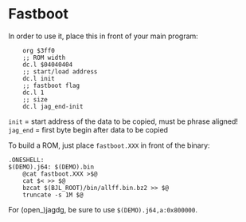 # Fastboot

In order to use it, place this in front of your main program:

```
	org $3ff0
	;; ROM width
	dc.l $04040404
	;; start/load address
	dc.l init
	;; fastboot flag
	dc.l 1
	;; size
	dc.l jag_end-init
```

`init` = start address of the data to be copied, must be phrase aligned!
`jag_end` = first byte begin after data to be copied

To build a ROM, just place `fastboot.XXX` in front of the binary:

```
.ONESHELL:
$(DEMO).j64: $(DEMO).bin
	@cat fastboot.XXX >$@
	cat $< >> $@
	bzcat $(BJL_ROOT)/bin/allff.bin.bz2 >> $@
	truncate -s 1M $@
```

For (open_)jagdg, be sure to use `$(DEMO).j64,a:0x800000`.
